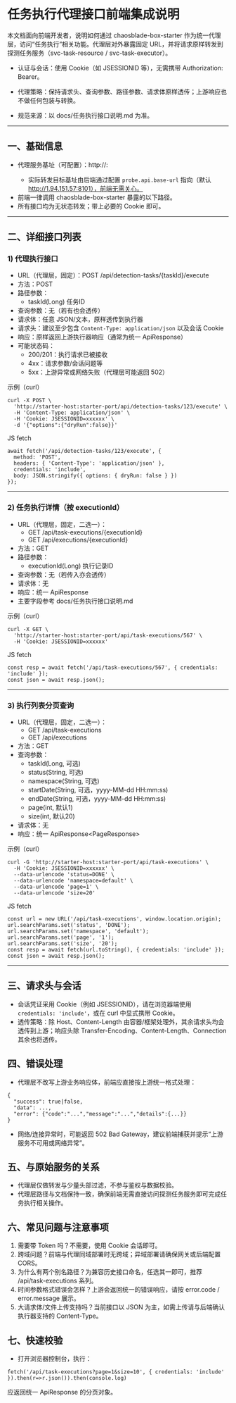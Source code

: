 # 任务执行代理接口前端集成说明

本文档面向前端开发者，说明如何通过 chaosblade-box-starter 作为统一代理层，访问“任务执行”相关功能。代理层对外暴露固定 URL，并将请求原样转发到探测任务服务（svc-task-resource / svc-task-executor）。

- 认证与会话：使用 Cookie（如 JSESSIONID 等），无需携带 Authorization: Bearer。
- 代理策略：保持请求头、查询参数、路径参数、请求体原样透传；上游响应也不做任何包装与转换。

- 规范来源：以 docs/任务执行接口说明.md 为准。

---

## 一、基础信息
- 代理服务基址（可配置）：http://<starter-host>:<starter-port>
  - 实际转发目标基址由后端通过配置 `probe.api.base-url` 指向（默认 http://1.94.151.57:8101），前端无需关心。
- 前端一律调用 chaosblade-box-starter 暴露的以下路径。
- 所有接口均为无状态转发；带上必要的 Cookie 即可。

---

## 二、详细接口列表

### 1) 代理执行接口
- URL（代理层，固定）：POST /api/detection-tasks/{taskId}/execute
- 方法：POST
- 路径参数：
  - taskId(Long) 任务ID
- 查询参数：无（若有也会透传）
- 请求体：任意 JSON/文本，原样透传到执行器
- 请求头：建议至少包含 `Content-Type: application/json` 以及会话 Cookie
- 响应：原样返回上游执行器响应（通常为统一 ApiResponse）
- 可能状态码：
  - 200/201：执行请求已被接收
  - 4xx：请求参数/会话问题等
  - 5xx：上游异常或网络失败（代理层可能返回 502）

示例（curl）
```
curl -X POST \
  'http://starter-host:starter-port/api/detection-tasks/123/execute' \
  -H 'Content-Type: application/json' \
  -H 'Cookie: JSESSIONID=xxxxxx' \
  -d '{"options":{"dryRun":false}}'
```

JS fetch
```
await fetch('/api/detection-tasks/123/execute', {
  method: 'POST',
  headers: { 'Content-Type': 'application/json' },
  credentials: 'include',
  body: JSON.stringify({ options: { dryRun: false } })
});
```

---

### 2) 任务执行详情（按 executionId）
- URL（代理层，固定，二选一）：
  - GET /api/task-executions/{executionId}
  - GET /api/executions/{executionId}
- 方法：GET
- 路径参数：
  - executionId(Long) 执行记录ID
- 查询参数：无（若传入亦会透传）
- 请求体：无
- 响应：统一 ApiResponse<ExecutionDetailsDto>
- 主要字段参考 docs/任务执行接口说明.md

示例（curl）
```
curl -X GET \
  'http://starter-host:starter-port/api/task-executions/567' \
  -H 'Cookie: JSESSIONID=xxxxxx'
```

JS fetch
```
const resp = await fetch('/api/task-executions/567', { credentials: 'include' });
const json = await resp.json();
```

---

### 3) 执行列表分页查询
- URL（代理层，固定，二选一）：
  - GET /api/task-executions
  - GET /api/executions
- 方法：GET
- 查询参数：
  - taskId(Long, 可选)
  - status(String, 可选)
  - namespace(String, 可选)
  - startDate(String, 可选，yyyy-MM-dd HH:mm:ss)
  - endDate(String, 可选，yyyy-MM-dd HH:mm:ss)
  - page(int, 默认1)
  - size(int, 默认20)
- 请求体：无
- 响应：统一 ApiResponse<PageResponse<TaskExecutionView>>

示例（curl）
```
curl -G 'http://starter-host:starter-port/api/task-executions' \
  -H 'Cookie: JSESSIONID=xxxxxx' \
  --data-urlencode 'status=DONE' \
  --data-urlencode 'namespace=default' \
  --data-urlencode 'page=1' \
  --data-urlencode 'size=20'
```

JS fetch
```
const url = new URL('/api/task-executions', window.location.origin);
url.searchParams.set('status', 'DONE');
url.searchParams.set('namespace', 'default');
url.searchParams.set('page', '1');
url.searchParams.set('size', '20');
const resp = await fetch(url.toString(), { credentials: 'include' });
const json = await resp.json();
```

---

## 三、请求头与会话
- 会话凭证采用 Cookie（例如 JSESSIONID），请在浏览器端使用 `credentials: 'include'`，或在 curl 中显式携带 Cookie。
- 透传策略：除 Host、Content-Length 由容器/框架处理外，其余请求头均会透传到上游；响应头除 Transfer-Encoding、Content-Length、Connection 其余也将透传。

## 四、错误处理
- 代理层不改写上游业务响应体，前端应直接按上游统一格式处理：
```
{
  "success": true|false,
  "data": ...,
  "error": {"code":"...","message":"...","details":{...}}
}
```
- 网络/连接异常时，可能返回 502 Bad Gateway，建议前端捕获并提示“上游服务不可用或网络异常”。

## 五、与原始服务的关系
- 代理层仅做转发与少量头部过滤，不参与鉴权与数据校验。
- 代理层路径与文档保持一致，确保前端无需直接访问探测任务服务即可完成任务执行相关操作。

## 六、常见问题与注意事项
1. 需要带 Token 吗？不需要，使用 Cookie 会话即可。
2. 跨域问题？前端与代理同域部署时无跨域；异域部署请确保网关或后端配置 CORS。
3. 为什么有两个别名路径？为兼容历史接口命名，任选其一即可，推荐 /api/task-executions 系列。
4. 时间参数格式错误会怎样？上游会返回统一的错误响应，请按 error.code / error.message 展示。
5. 大请求体/文件上传支持吗？当前接口以 JSON 为主，如需上传请与后端确认执行器支持的 Content-Type。

## 七、快速校验
- 打开浏览器控制台，执行：
```
fetch('/api/task-executions?page=1&size=10', { credentials: 'include' }).then(r=>r.json()).then(console.log)
```
应返回统一 ApiResponse 的分页对象。

